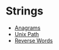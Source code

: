 # Strings
* [Anagrams](./Anagrams.cs)
* [Unix Path](./UnixPath.cs)
* [Reverse Words](./ReverseWords.cs#L7)